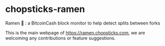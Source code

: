 # chopsticks-ramen
Ramen 🍜 : a BitcoinCash block monitor to help detect splits between forks

This is the main webpage of https://ramen.chopsticks.com, we are welcoming any contributions or feature suggestions. 
